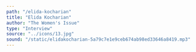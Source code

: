 ```yaml
---
path: "/elida-kocharian"
title: "Elida Kocharian"
author: "The Women's Issue"
type: "Interview"
source: "../icons/13.jpg" 
sound: "/static/elidakocharian-5a79c7e1e9ceb674ab98ed33646a8419.mp3"
---
```

